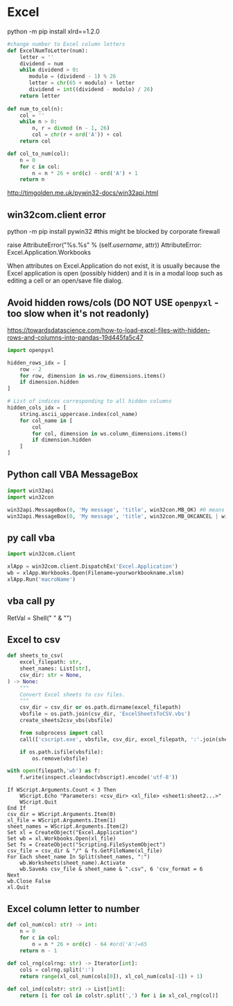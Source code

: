# Excel

python -m pip install xlrd==1.2.0

```python
#change number to Excel column letters
def ExcelNumToLetter(num):    
    letter = ''
    dividend = num
    while dividend > 0:
       modulo = (dividend - 1) % 26
       letter = chr(65 + modulo) + letter
       dividend = int((dividend - modulo) / 26)
    return letter
    
def num_to_col(n):
    col = ''
    while n > 0:
        n, r = divmod (n - 1, 26)
        col = chr(r + ord('A')) + col
    return col

def col_to_num(col):
    n = 0
    for c in col:
        n = n * 26 + ord(c) - ord('A') + 1
    return n    
```
http://timgolden.me.uk/pywin32-docs/win32api.html

## win32com.client error
  python -m pip install pywin32 #this might be blocked by corporate firewall

raise AttributeError("%s.%s" % (self._username_, attr))
AttributeError: Excel.Application.Workbooks

When attributes on Excel.Application do not exist, it is usually because the Excel application is open (possibly hidden) and it is in a modal loop such as editing a cell or an open/save file dialog.

## Avoid hidden rows/cols (DO NOT USE `openpyxl` - too slow when it's not readonly)
https://towardsdatascience.com/how-to-load-excel-files-with-hidden-rows-and-columns-into-pandas-19d445fa5c47
```python
import openpyxl 

hidden_rows_idx = [
    row - 2
    for row, dimension in ws.row_dimensions.items() 
    if dimension.hidden
]

# List of indices corresponding to all hidden columns
hidden_cols_idx = [
    string.ascii_uppercase.index(col_name) 
    for col_name in [
        col 
        for col, dimension in ws.column_dimensions.items() 
        if dimension.hidden
    ] 
]
```

## Python call VBA MessageBox
```python
import win32api
import win32con

win32api.MessageBox(0, 'My message', 'title', win32con.MB_OK) #0 means on top of other windows
win32api.MessageBox(0, 'My message', 'title', win32con.MB_OKCANCEL | win32con.MB_ICONERROR) 
```

## py call vba
```python
import win32com.client

xlApp = win32com.client.DispatchEx('Excel.Application')
wb = xlApp.Workbooks.Open(Filename=yourworkbookname.xlsm)
xlApp.Run('macroName')
```


## vba call py

RetVal = Shell("<full path to python.exe> " & "<full path to your python script>")

## Excel to csv
```python
def sheets_to_csv(
    excel_filepath: str,
    sheet_names: List[str],
    csv_dir: str = None,
) -> None:
    """
    Convert Excel sheets to csv files.
    """
    csv_dir = csv_dir or os.path.dirname(excel_filepath)
    vbsfile = os.path.join(csv_dir, 'ExcelSheetsToCSV.vbs')
    create_sheets2csv_vbs(vbsfile)

    from subprocess import call
    call(['cscript.exe', vbsfile, csv_dir, excel_filepath, ':'.join(sheet_names)])

    if os.path.isfile(vbsfile):
        os.remove(vbsfile)
```
    
```python
with open(filepath,'wb') as f:
    f.write(inspect.cleandoc(vbscript).encode('utf-8'))
```    

```VBScript SheetsToCSV.vbs
If WScript.Arguments.Count < 3 Then
    WScript.Echo "Parameters: <csv_dir> <xl_file> <sheet1:sheet2...>"
    WScript.Quit
End If
csv_dir = WScript.Arguments.Item(0)
xl_file = WScript.Arguments.Item(1)
sheet_names = WScript.Arguments.Item(2)
Set xl = CreateObject("Excel.Application")
Set wb = xl.Workbooks.Open(xl_file)
Set fs = CreateObject("Scripting.FileSystemObject")
csv_file = csv_dir & "/" & fs.GetFileName(xl_file)
For Each sheet_name In Split(sheet_names, ":")
    wb.Worksheets(sheet_name).Activate
    wb.SaveAs csv_file & sheet_name & ".csv", 6 'csv_format = 6
Next
wb.Close False
xl.Quit
```

## Excel column letter to number
```python
def col_num(col: str) -> int:
    n = 0
    for c in col:
        n = n * 26 + ord(c) - 64 #ord('A')=65
    return n - 1
    
def col_rng(colrng: str) -> Iterator[int]:
    cols = colrng.split(':')
    return range(xl_col_num(cols[0]), xl_col_num(cols[-1]) + 1)

def col_ind(colstr: str) -> List[int]:
    return [i for col in colstr.split(',') for i in xl_col_rng(col)]    
```
